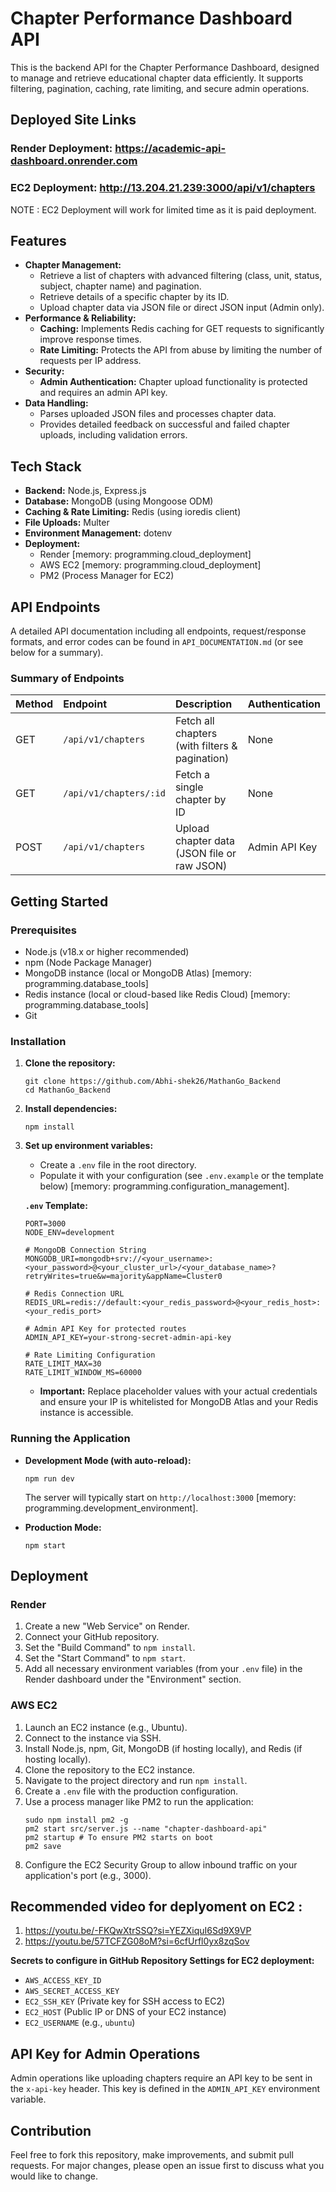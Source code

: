 # Chapter Performance Dashboard API

This is the backend API for the Chapter Performance Dashboard, designed to manage and retrieve educational chapter data efficiently. It supports filtering, pagination, caching, rate limiting, and secure admin operations.

## Deployed Site Links

### Render Deployment: https://academic-api-dashboard.onrender.com
### EC2 Deployment: http://13.204.21.239:3000/api/v1/chapters 
NOTE : EC2 Deployment will work for limited time as it is paid deployment.

## Features

*   **Chapter Management:**
    *   Retrieve a list of chapters with advanced filtering (class, unit, status, subject, chapter name) and pagination.
    *   Retrieve details of a specific chapter by its ID.
    *   Upload chapter data via JSON file or direct JSON input (Admin only).
*   **Performance & Reliability:**
    *   **Caching:** Implements Redis caching for GET requests to significantly improve response times.
    *   **Rate Limiting:** Protects the API from abuse by limiting the number of requests per IP address.
*   **Security:**
    *   **Admin Authentication:** Chapter upload functionality is protected and requires an admin API key.
*   **Data Handling:**
    *   Parses uploaded JSON files and processes chapter data.
    *   Provides detailed feedback on successful and failed chapter uploads, including validation errors.

## Tech Stack

*   **Backend:** Node.js, Express.js
*   **Database:** MongoDB (using Mongoose ODM)
*   **Caching & Rate Limiting:** Redis (using ioredis client)
*   **File Uploads:** Multer
*   **Environment Management:** dotenv
*   **Deployment:**
    *   Render [memory: programming.cloud_deployment]
    *   AWS EC2 [memory: programming.cloud_deployment]
    *   PM2 (Process Manager for EC2)

## API Endpoints

A detailed API documentation including all endpoints, request/response formats, and error codes can be found in `API_DOCUMENTATION.md` (or see below for a summary).

### Summary of Endpoints

| Method | Endpoint                      | Description                                    | Authentication |
| :----- | :---------------------------- | :--------------------------------------------- | :------------- |
| GET    | `/api/v1/chapters`            | Fetch all chapters (with filters & pagination) | None           |
| GET    | `/api/v1/chapters/:id`        | Fetch a single chapter by ID                   | None           |
| POST   | `/api/v1/chapters`            | Upload chapter data (JSON file or raw JSON)   | Admin API Key  |

## Getting Started

### Prerequisites

*   Node.js (v18.x or higher recommended)
*   npm (Node Package Manager)
*   MongoDB instance (local or MongoDB Atlas) [memory: programming.database_tools]
*   Redis instance (local or cloud-based like Redis Cloud) [memory: programming.database_tools]
*   Git

### Installation

1.  **Clone the repository:**
    ```
    git clone https://github.com/Abhi-shek26/MathanGo_Backend
    cd MathanGo_Backend
    ```

2.  **Install dependencies:**
    ```
    npm install
    ```

3.  **Set up environment variables:**
    *   Create a `.env` file in the root directory.
    *   Populate it with your configuration (see `.env.example` or the template below) [memory: programming.configuration_management].

    **`.env` Template:**
    ```
    PORT=3000
    NODE_ENV=development

    # MongoDB Connection String
    MONGODB_URI=mongodb+srv://<your_username>:<your_password>@<your_cluster_url>/<your_database_name>?retryWrites=true&w=majority&appName=Cluster0

    # Redis Connection URL
    REDIS_URL=redis://default:<your_redis_password>@<your_redis_host>:<your_redis_port>

    # Admin API Key for protected routes
    ADMIN_API_KEY=your-strong-secret-admin-api-key

    # Rate Limiting Configuration
    RATE_LIMIT_MAX=30
    RATE_LIMIT_WINDOW_MS=60000
    ```
    *   **Important:** Replace placeholder values with your actual credentials and ensure your IP is whitelisted for MongoDB Atlas and your Redis instance is accessible.

### Running the Application

*   **Development Mode (with auto-reload):**
    ```
    npm run dev
    ```
    The server will typically start on `http://localhost:3000` [memory: programming.development_environment].

*   **Production Mode:**
    ```
    npm start
    ```


## Deployment

### Render

1.  Create a new "Web Service" on Render.
2.  Connect your GitHub repository.
3.  Set the "Build Command" to `npm install`.
4.  Set the "Start Command" to `npm start`.
5.  Add all necessary environment variables (from your `.env` file) in the Render dashboard under the "Environment" section.

### AWS EC2

1.  Launch an EC2 instance (e.g., Ubuntu).
2.  Connect to the instance via SSH.
3.  Install Node.js, npm, Git, MongoDB (if hosting locally), and Redis (if hosting locally).
4.  Clone the repository to the EC2 instance.
5.  Navigate to the project directory and run `npm install`.
6.  Create a `.env` file with the production configuration.
7.  Use a process manager like PM2 to run the application:
    ```
    sudo npm install pm2 -g
    pm2 start src/server.js --name "chapter-dashboard-api"
    pm2 startup # To ensure PM2 starts on boot
    pm2 save
    ```
8.  Configure the EC2 Security Group to allow inbound traffic on your application's port (e.g., 3000).
## Recommended video for deplyoment on EC2 :
1. https://youtu.be/-FKQwXtrSSQ?si=YEZXiquI6Sd9X9VP
2. https://youtu.be/57TCFZG08oM?si=6cfUrfl0yx8zqSov

**Secrets to configure in GitHub Repository Settings for EC2 deployment:**
*   `AWS_ACCESS_KEY_ID`
*   `AWS_SECRET_ACCESS_KEY`
*   `EC2_SSH_KEY` (Private key for SSH access to EC2)
*   `EC2_HOST` (Public IP or DNS of your EC2 instance)
*   `EC2_USERNAME` (e.g., `ubuntu`)

## API Key for Admin Operations

Admin operations like uploading chapters require an API key to be sent in the `x-api-key` header. This key is defined in the `ADMIN_API_KEY` environment variable.

## Contribution

Feel free to fork this repository, make improvements, and submit pull requests. For major changes, please open an issue first to discuss what you would like to change.
